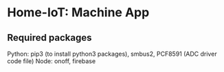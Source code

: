 # Home-IoT: Machine App

## Required packages
Python: pip3 (to install python3 packages), smbus2, PCF8591 (ADC driver code file)
Node: onoff, firebase
